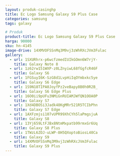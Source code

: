 ```yaml
---
layout: produk-casinghp
title: Ec Logo Samsung Galaxy S9 Plus Case
categories: samsung
tags: galaxy

# Produk
product-title: Ec Logo Samsung Galaxy S9 Plus Case
harga: 90000
sku: hn-4145
image-drive: 14XMVOFSSnMq3M9vj3zWhRXcJVm3Fulac
gallery:
  - url: 1SXURhrx-p6wcfzmedIUIkGOmn6W7rjY-
    title: Galaxy Note 8
  - url: 1z62rw151WXP-z0LZnyiwL68fGgfcR46F
    title: Galaxy S6
  - url: 1FGSuyI6K-SzG8d1LvpHiIqOYmbxkc5ye
    title: Galaxy S6 Edge
  - url: 1S9N18TIPA0JoyfPz2veBapy8B0h0R2B_
    title: Galaxy S6 Edge Plus
  - url: 16O0ii9pUFu3NMiGnRUIAMJWfQN1OOA0P
    title: Galaxy S7
  - url: 1Xd4DBOSi3Jadk48KgMRr521R5TCIbPhn
    title: Galaxy S7 Edge
  - url: 1AXFzmjsi107vUPR99XhCYh5laPmgsjuA
    title: Galaxy S8
  - url: 13Yj659LtFJBx8NtmMxpatb99rmxGr6Uq
    title: Galaxy S8 Plus
  - url: 1TWzL6ZOJ-uLWP-8H5QXoptoBiosL40Ca
    title: Galaxy S9
  - url: 14XMVOFSSnMq3M9vj3zWhRXcJVm3Fulac
    title: Galaxy S9 Plus
---
```

